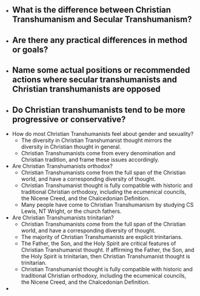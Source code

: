 - What is the difference between Christian Transhumanism and Secular Transhumanism?
	- 
- Are there any practical differences in method or goals?
	- 
- Name some actual positions or recommended actions where secular transhumanists and Christian transhumanists are opposed
	- 
- Do Christian transhumanists tend to be more progressive or conservative?
	- 
- How do most Christian Transhumanists feel about gender and sexuality?
	- The diversity in Christian Transhumanist thought mirrors the diversity in Christian thought in general. 
	- Christian Transhumanists come from every denomination and Christian tradition, and frame these issues accordingly.
- Are Christian Transhumanists orthodox?
	- Christian Transhumanists come from the full span of the Christian world, and have a corresponding diversity of thought. 
	- Christian Transhumanist thought is fully compatible with historic and traditional Christian orthodoxy, including the ecumenical councils, the Nicene Creed, and the Chalcedonian Definition. 
	- Many people have come to Christian Transhumanism by studying CS Lewis, NT Wright, or the church fathers.
- Are Christian Transhumanists trinitarian?
	- Christian Transhumanists come from the full span of the Christian world, and have a corresponding diversity of thought. 
	- The majority of Christian Transhumanists are explicit trinitarians.
	- The Father, the Son, and the Holy Spirit are critical features of Christian Transhumanist thought. If affirming the Father, the Son, and the Holy Spirit is trinitarian, then Christian Transhumanist thought is trinitarian. 
	- Christian Transhumanist thought is fully compatible with historic and traditional Christian orthodoxy, including the ecumenical councils, the Nicene Creed, and the Chalcedonian Definition. 
- 

